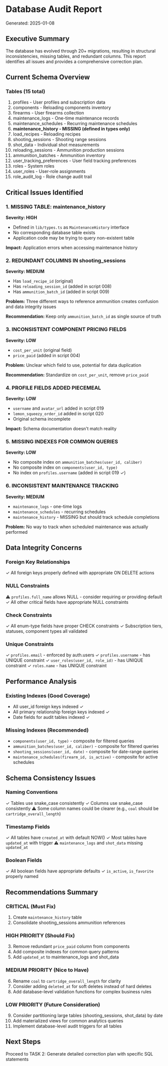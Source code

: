 # Database Audit Report
Generated: 2025-01-08

## Executive Summary
The database has evolved through 20+ migrations, resulting in structural inconsistencies, missing tables, and redundant columns. This report identifies all issues and provides a comprehensive correction plan.

## Current Schema Overview

### Tables (15 total)
1. profiles - User profiles and subscription data
2. components - Reloading components inventory
3. firearms - User firearms collection
4. maintenance_logs - One-time maintenance records
5. maintenance_schedules - Recurring maintenance schedules
6. **maintenance_history - MISSING (defined in types only)**
7. load_recipes - Reloading recipes
8. shooting_sessions - Shooting range sessions
9. shot_data - Individual shot measurements
10. reloading_sessions - Ammunition production sessions
11. ammunition_batches - Ammunition inventory
12. user_tracking_preferences - User field tracking preferences
13. roles - System roles
14. user_roles - User-role assignments
15. role_audit_log - Role change audit trail

## Critical Issues Identified

### 1. MISSING TABLE: maintenance_history
**Severity: HIGH**
- Defined in `lib/types.ts` as `MaintenanceHistory` interface
- No corresponding database table exists
- Application code may be trying to query non-existent table

**Impact:** Application errors when accessing maintenance history

### 2. REDUNDANT COLUMNS IN shooting_sessions
**Severity: MEDIUM**
- Has `load_recipe_id` (original)
- Has `reloading_session_id` (added in script 008)
- Has `ammunition_batch_id` (added in script 009)

**Problem:** Three different ways to reference ammunition creates confusion and data integrity issues

**Recommendation:** Keep only `ammunition_batch_id` as single source of truth

### 3. INCONSISTENT COMPONENT PRICING FIELDS
**Severity: LOW**
- `cost_per_unit` (original field)
- `price_paid` (added in script 004)

**Problem:** Unclear which field to use, potential for data duplication

**Recommendation:** Standardize on `cost_per_unit`, remove `price_paid`

### 4. PROFILE FIELDS ADDED PIECEMEAL
**Severity: LOW**
- `username` and `avatar_url` added in script 019
- `lemon_squeezy_order_id` added in script 020
- Original schema incomplete

**Impact:** Schema documentation doesn't match reality

### 5. MISSING INDEXES FOR COMMON QUERIES
**Severity: LOW**
- No composite index on `ammunition_batches(user_id, caliber)`
- No composite index on `components(user_id, type)`
- No index on `profiles.username` (added in script 019 ✓)

### 6. INCONSISTENT MAINTENANCE TRACKING
**Severity: MEDIUM**
- `maintenance_logs` - one-time logs
- `maintenance_schedules` - recurring schedules
- `maintenance_history` - MISSING but should track schedule completions

**Problem:** No way to track when scheduled maintenance was actually performed

## Data Integrity Concerns

### Foreign Key Relationships
✓ All foreign keys properly defined with appropriate ON DELETE actions

### NULL Constraints
⚠️ `profiles.full_name` allows NULL - consider requiring or providing default
✓ All other critical fields have appropriate NULL constraints

### Check Constraints
✓ All enum-type fields have proper CHECK constraints
✓ Subscription tiers, statuses, component types all validated

### Unique Constraints
✓ `profiles.email` - enforced by auth.users
✓ `profiles.username` - has UNIQUE constraint
✓ `user_roles(user_id, role_id)` - has UNIQUE constraint
✓ `roles.name` - has UNIQUE constraint

## Performance Analysis

### Existing Indexes (Good Coverage)
- All user_id foreign keys indexed ✓
- All primary relationship foreign keys indexed ✓
- Date fields for audit tables indexed ✓

### Missing Indexes (Recommended)
- `components(user_id, type)` - composite for filtered queries
- `ammunition_batches(user_id, caliber)` - composite for filtered queries
- `shooting_sessions(user_id, date)` - composite for date-range queries
- `maintenance_schedules(firearm_id, is_active)` - composite for active schedules

## Schema Consistency Issues

### Naming Conventions
✓ Tables use snake_case consistently
✓ Columns use snake_case consistently
⚠️ Some column names could be clearer (e.g., `coal` should be `cartridge_overall_length`)

### Timestamp Fields
✓ All tables have `created_at` with default NOW()
✓ Most tables have `updated_at` with trigger
⚠️ `maintenance_logs` and `shot_data` missing `updated_at`

### Boolean Fields
✓ All boolean fields have appropriate defaults
✓ `is_active`, `is_favorite` properly named

## Recommendations Summary

### CRITICAL (Must Fix)
1. Create `maintenance_history` table
2. Consolidate shooting_sessions ammunition references

### HIGH PRIORITY (Should Fix)
3. Remove redundant `price_paid` column from components
4. Add composite indexes for common query patterns
5. Add `updated_at` to maintenance_logs and shot_data

### MEDIUM PRIORITY (Nice to Have)
6. Rename `coal` to `cartridge_overall_length` for clarity
7. Consider adding `deleted_at` for soft deletes instead of hard deletes
8. Add database-level validation functions for complex business rules

### LOW PRIORITY (Future Consideration)
9. Consider partitioning large tables (shooting_sessions, shot_data) by date
10. Add materialized views for common analytics queries
11. Implement database-level audit triggers for all tables

## Next Steps
Proceed to TASK 2: Generate detailed correction plan with specific SQL statements
